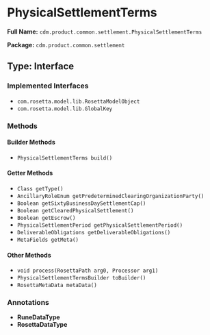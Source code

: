 # PhysicalSettlementTerms

**Full Name:** `cdm.product.common.settlement.PhysicalSettlementTerms`

**Package:** `cdm.product.common.settlement`

## Type: Interface

### Implemented Interfaces

- `com.rosetta.model.lib.RosettaModelObject`
- `com.rosetta.model.lib.GlobalKey`

### Methods

#### Builder Methods

- `PhysicalSettlementTerms build()`

#### Getter Methods

- `Class getType()`
- `AncillaryRoleEnum getPredeterminedClearingOrganizationParty()`
- `Boolean getSixtyBusinessDaySettlementCap()`
- `Boolean getClearedPhysicalSettlement()`
- `Boolean getEscrow()`
- `PhysicalSettlementPeriod getPhysicalSettlementPeriod()`
- `DeliverableObligations getDeliverableObligations()`
- `MetaFields getMeta()`

#### Other Methods

- `void process(RosettaPath arg0, Processor arg1)`
- `PhysicalSettlementTermsBuilder toBuilder()`
- `RosettaMetaData metaData()`

### Annotations

- **RuneDataType**
- **RosettaDataType**

